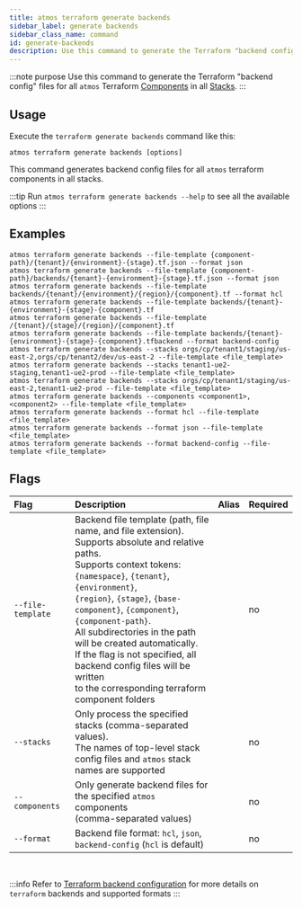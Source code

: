 ```yaml
---
title: atmos terraform generate backends
sidebar_label: generate backends
sidebar_class_name: command
id: generate-backends
description: Use this command to generate the Terraform "backend config" files for all `atmos` Terraform Components in all Stacks.
---
```


:::note purpose
Use this command to generate the Terraform "backend config" files for all `atmos` Terraform [Components](/core-concepts/components) in all [Stacks](/core-concepts/stacks).
:::

## Usage

Execute the `terraform generate backends` command like this:

```shell
atmos terraform generate backends [options]
```

This command generates backend config files for all `atmos` terraform components in all stacks.

:::tip
Run `atmos terraform generate backends --help` to see all the available options
:::

## Examples

```shell
atmos terraform generate backends --file-template {component-path}/{tenant}/{environment}-{stage}.tf.json --format json
atmos terraform generate backends --file-template {component-path}/backends/{tenant}-{environment}-{stage}.tf.json --format json
atmos terraform generate backends --file-template backends/{tenant}/{environment}/{region}/{component}.tf --format hcl
atmos terraform generate backends --file-template backends/{tenant}-{environment}-{stage}-{component}.tf
atmos terraform generate backends --file-template /{tenant}/{stage}/{region}/{component}.tf
atmos terraform generate backends --file-template backends/{tenant}-{environment}-{stage}-{component}.tfbackend --format backend-config
atmos terraform generate backends --stacks orgs/cp/tenant1/staging/us-east-2,orgs/cp/tenant2/dev/us-east-2 --file-template <file_template>
atmos terraform generate backends --stacks tenant1-ue2-staging,tenant1-ue2-prod --file-template <file_template>
atmos terraform generate backends --stacks orgs/cp/tenant1/staging/us-east-2,tenant1-ue2-prod --file-template <file_template>
atmos terraform generate backends --components <component1>,<component2> --file-template <file_template>
atmos terraform generate backends --format hcl --file-template <file_template>
atmos terraform generate backends --format json --file-template <file_template>
atmos terraform generate backends --format backend-config --file-template <file_template>
```

## Flags

| Flag               | Description                                                                                                                                                                                                                                                                                                                                                                                                                                                         | Alias | Required |
|:-------------------|:--------------------------------------------------------------------------------------------------------------------------------------------------------------------------------------------------------------------------------------------------------------------------------------------------------------------------------------------------------------------------------------------------------------------------------------------------------------------|:------|:---------|
| `--file-template`  | Backend file template (path, file name, and file extension).<br/>Supports absolute and relative paths.<br/>Supports context tokens: `{namespace}`, `{tenant}`, `{environment}`,<br/>`{region}`, `{stage}`, `{base-component}`, `{component}`, `{component-path}`.<br/>All subdirectories in the path will be created automatically.<br/>If the flag is not specified, all backend config files will be written<br/>to the corresponding terraform component folders |       | no       |
| `--stacks`         | Only process the specified stacks (comma-separated values).<br/>The names of top-level stack config files and `atmos` stack names are supported                                                                                                                                                                                                                                                                                                                     |       | no       |
| `--components`     | Only generate backend files for the specified `atmos` components<br/>(comma-separated values)                                                                                                                                                                                                                                                                                                                                                                       |       | no       |
| `--format`         | Backend file format: `hcl`, `json`, `backend-config` (`hcl` is default)                                                                                                                                                                                                                                                                                                                                                                                             |       | no       |

<br/>

:::info
Refer to [Terraform backend configuration](https://developer.hashicorp.com/terraform/language/settings/backends/configuration) for more details
on `terraform` backends and supported formats
:::
